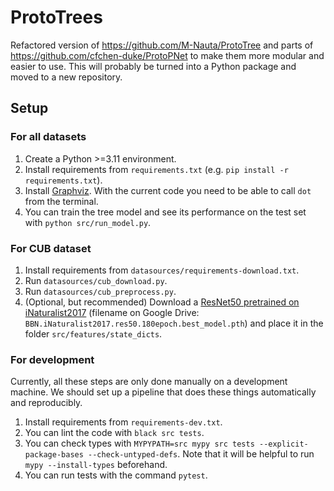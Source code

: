 # ProtoTrees

Refactored version of https://github.com/M-Nauta/ProtoTree and parts of https://github.com/cfchen-duke/ProtoPNet to make them more modular and easier to use.
This will probably be turned into a Python package and moved to a new repository.

## Setup
### For all datasets
1. Create a Python >=3.11 environment.
2. Install requirements from `requirements.txt` (e.g. `pip install -r requirements.txt`).
3. Install [Graphviz](https://graphviz.org/). With the current code you need to be able to call `dot` from the terminal.
4. You can train the tree model and see its performance on the test set with `python src/run_model.py`. 

### For CUB dataset
1. Install requirements from `datasources/requirements-download.txt`.
2. Run `datasources/cub_download.py`.
3. Run `datasources/cub_preprocess.py`.
4. (Optional, but recommended) Download a [ResNet50 pretrained on iNaturalist2017](https://drive.google.com/drive/folders/1yHme1iFQy-Lz_11yZJPlNd9bO_YPKlEU) (filename on Google Drive: `BBN.iNaturalist2017.res50.180epoch.best_model.pth`) and place it in the folder `src/features/state_dicts`.

### For development
Currently, all these steps are only done manually on a development machine. We should set up a pipeline that does these things automatically and reproducibly.
1. Install requirements from `requirements-dev.txt`.
2. You can lint the code with `black src tests`.
3. You can check types with `MYPYPATH=src mypy src tests --explicit-package-bases --check-untyped-defs`. Note that it will be helpful to run `mypy --install-types` beforehand.
4. You can run tests with the command `pytest`.
